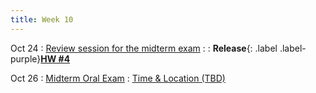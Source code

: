 ```yaml
---
title: Week 10
---
```


Oct 24
: [Review session for the midterm exam](#)
  : [](#)
: **Release**{: .label .label-purple}[**HW #4**](#)

Oct 26
: [Midterm Oral Exam](#)
  : [Time & Location (TBD)](#)
